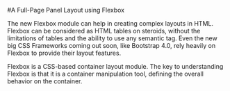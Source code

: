 #A Full-Page Panel Layout using Flexbox

The new Flexbox module can help in creating complex layouts in HTML. Flexbox can be considered as HTML tables on steroids, without the limitations of tables and the ability to use any semantic tag. Even the new big CSS Frameworks coming out soon, like Bootstrap 4.0, rely heavily on Flexbox to provide their layout features.

Flexbox is a CSS-based container layout module. The key to understanding Flexbox is that it is a container manipulation tool, defining the overall behavior on the container.